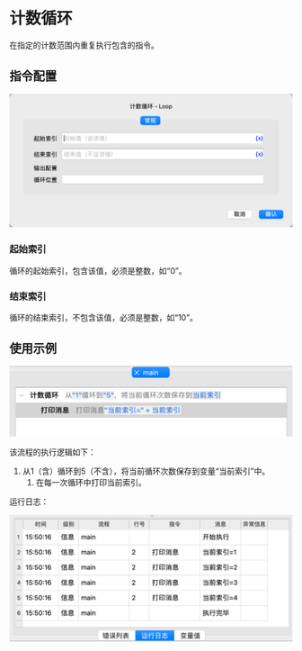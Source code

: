 # 计数循环

在指定的计数范围内重复执行包含的指令。

## 指令配置

![计数循环配置对话框](loop_config.png)

### 起始索引

循环的起始索引，包含该值，必须是整数，如“0”。

### 结束索引

循环的结束索引，不包含该值，必须是整数，如“10”。

## 使用示例

![计数循环示例流程截图](loop_demo_process.png)

该流程的执行逻辑如下：

1. 从1（含）循环到5（不含），将当前循环次数保存到变量“当前索引”中。
    1. 在每一次循环中打印当前索引。

运行日志：

![计数循环示例流程运行日志](loop_demo_log.png)

